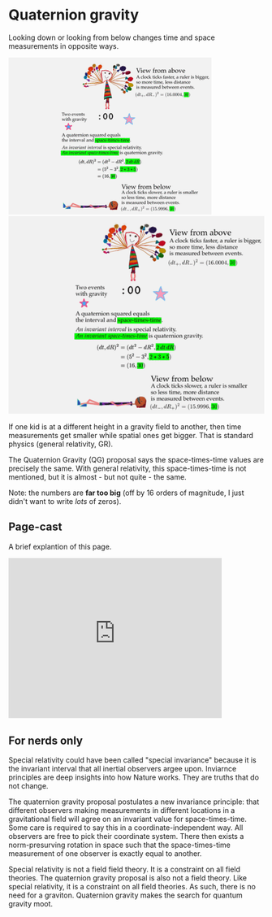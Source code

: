 # Quaternion gravity

Looking down or looking from below changes time and space measurements in opposite ways.

<a id="single_1" href="../../images/QG_900.gif"
title="Four ways to see two events">
    <img class='visible-xs' src="../../images/QG_400.gif" alt="" />
    <img class='hidden-xs' src="../../images/QG_600.gif" alt="" /></a>  

If one kid is at a different height in a gravity field to another, then
time measurements get smaller while spatial ones get bigger.  That is standard 
physics (general relativity, GR).

The Quaternion Gravity (QG) proposal says the space-times-time values are 
precisely the same.  With general relativity, this space-times-time is not 
mentioned, but it is almost - but not quite - the same.

Note: the numbers are **far too big** (off by 16 orders of magnitude, I just
didn't want to write _lots_ of zeros).

## Page-cast

A brief explantion of this page.


<iframe width="420" height="315" src="https://www.youtube.com/embed/9Z13zO-IsQ8" frameborder="0" allowfullscreen></iframe>



## For nerds only

Special relativity could have been called "special invariance" because it is
the invariant interval that all inertial observers argee upon.  Inviarnce
principles are deep insights into how Nature works.  They are truths that do
not change.

The quaternion gravity proposal postulates a new invariance principle: that
different observers making measurements in different locations in a
gravitational field will agree on an invariant value for space-times-time.
Some care is required to say this in a coordinate-independent way.  All
observers are free to pick their coordinate system.  There then exists a
norm-presurving rotation in space such that the space-times-time measurement of
one observer is exactly equal to another.

Special relativity is not a field field theory.  It is a constraint on all
field theories.  The quaternion gravity proposal is also not a field theory.
Like special relativity, it is a constraint on all field theories.  As such,
there is no need for a graviton.  Quaternion gravity makes the search for
quantum gravity moot.
